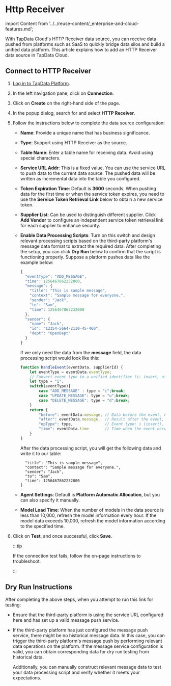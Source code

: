 # Http Receiver

import Content from '../../reuse-content/_enterprise-and-cloud-features.md';

<Content />

With TapData Cloud's HTTP Receiver data source, you can receive data pushed from platforms such as SaaS to quickly bridge data silos and build a unified data platform. This article explains how to add an HTTP Receiver data source in TapData Cloud.

## Connect to HTTP Receiver

1. [Log in to TapData Platform](../../user-guide/log-in.md).

2. In the left navigation pane, click on **Connection**.

3. Click on **Create** on the right-hand side of the page.

4. In the popup dialog, search for and select **HTTP Receiver**.

5. Follow the instructions below to complete the data source <span id="320-http-receiver">configuration</span>:

    * **Name**: Provide a unique name that has business significance.
    * **Type**: Support using HTTP Receiver as the source.
    * **Table Name**: Enter a table name for receiving data. Avoid using special characters.
    * **Service URL Addr**: This is a fixed value. You can use the service URL to push data to the current data source. The pushed data will be written as incremental data into the table you configured.
    * **Token Expiration Time**: Default is **3600** seconds. When pushing data for the first time or when the service token expires, you need to use the **Service Token Retrieval Link** below to obtain a new service token.
    * **Supplier List**: Can be used to distinguish different supplier. Click **Add Vendor** to configure an independent service token retrieval link for each supplier to enhance security.
    * **Enable Data Processing Scripts**: Turn on this switch and design relevant processing scripts based on the third-party platform's message data format to extract the required data. After completing the setup, you can click **Dry Run** below to confirm that the script is functioning properly.
      Suppose a platform pushes data like the example below:
      
      ```js
      {
        "eventType": "ADD_MESSAGE",
        "time": 1256467862232000,
        "message": {
          "title": "This is sample message",
          "context": "Sample message for everyone.",
          "sender": "Jack",
          "to": "Sam",
          "time": 1256467862232000
        },
        "sender": {
          "name": "Jack",
          "id": "12354-5664-2130-45-460",
          "dept": "OpenDept"
        }
      }
      ```
      If we only need the data from the **message** field, the data processing script would look like this:
      ```js
      function handleEvent(eventData, supplierId) {
          let eventType = eventData.eventType;
          // Convert event type to a unified identifier (i: insert, u: update, d: delete)
          let type = "i";
          switch(eventType){
              case "ADD_MESSAGE" : type = "i";break;
              case "UPDATE_MESSAGE": type = "u";break;
              case "DELETE_MESSAGE": type = "d";break;
          }
          return {
              "before": eventData.message, // Data before the event, required for delete events
              "after": eventData.message,  // Result after the event, required for insert and update events
              "opType": type,              // Event type: i (insert), u (update), d (delete)
              "time": eventData.time       // Time when the event occurred, timestamp value
          }
      }
      ```
      After the data processing script, you will get the following data and write it to our table:
      ```js{
        "title": "This is sample message",
        "context": "Sample message for everyone.",
        "sender": "Jack",
        "to": "Sam",
        "time": 1256467862232000
      }
      ```
    * **Agent Settings**: Default is **Platform Automatic Allocation**, but you can also specify it manually.
    * **Model Load Time**: When the number of models in the data source is less than 10,000, refresh the model information every hour. If the model data exceeds 10,000, refresh the model information according to the specified time.
   
6. Click on **Test**, and once successful, click **Save**.

   :::tip

   If the connection test fails, follow the on-page instructions to troubleshoot.

   :::



## Dry Run Instructions

After completing the above steps, when you attempt to run this link for testing:

* Ensure that the third-party platform is using the service URL configured here and has set up a valid message push service.

* If the third-party platform has just configured the message push service, there might be no historical message data. In this case, you can trigger the third-party platform's message push by performing relevant data operations on the platform. If the message service configuration is valid, you can obtain corresponding data for dry run testing from historical data.

  Additionally, you can manually construct relevant message data to test your data processing script and verify whether it meets your expectations.

